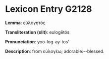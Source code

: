 # Lexicon Entry G2128

**Lemma**: εὐλογητός

**Transliteration (xlit)**: eulogētós

**Pronunciation**: yoo-log-ay-tos'

**Description**:
from εὐλογέω; adorable:--blessed.
